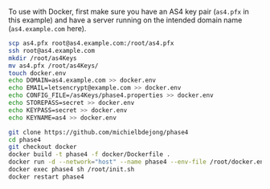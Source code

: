 To use with Docker, first make sure you have an AS4 key pair (`as4.pfx` in this example)
and have a server running on the intended domain name (`as4.example.com` here).


```sh
scp as4.pfx root@as4.example.com:/root/as4.pfx
ssh root@as4.example.com
mkdir /root/as4Keys
mv as4.pfx /root/as4Keys/
touch docker.env
echo DOMAIN=as4.example.com >> docker.env
echo EMAIL=letsencrypt@example.com >> docker.env
echo CONFIG_FILE=/as4Keys/phase4.properties >> docker.env
echo STOREPASS=secret >> docker.env
echo KEYPASS=secret >> docker.env
echo KEYNAME=as4 >> docker.env

git clone https://github.com/michielbdejong/phase4
cd phase4
git checkout docker
docker build -t phase4 -f docker/Dockerfile .
docker run -d --network="host" --name phase4 --env-file /root/docker.env -v /root/as4Keys:/as4Keys -v /root/tlsKeys:/etc/letsencrypt phase4
docker exec phase4 sh /root/init.sh
docker restart phase4
